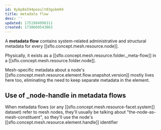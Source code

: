 ```yaml
---
id: 0y6p8e594peoult03gobm94
title: metadata flow
desc: ''
updated: 1751984996311
created: 1730660543063
---
```


A **metadata flow** contains system-related administrative and structural metadata for every [[sflo.concept.mesh.resource.node]].

Physically, it exists as a [[sflo.concept.mesh.resource.folder._meta-flow]] in a [[sflo.concept.mesh.resource.folder.node]].

Mesh-specific metadata about a node's [[sflo.concept.mesh.resource.element.flow.snapshot.version]] mostly lives here too, eliminating the need to keep separate metadata in the element. 

## Use of _node-handle in metadata flows

When metadata flows (or any [[sflo.concept.mesh.resource-facet.system]] dataset) refer to mesh nodes, they'll usually be talking about "the-node-as-mesh-constituent", so they'll use the node's [[sflo.concept.mesh.resource.element.handle]] identifier
